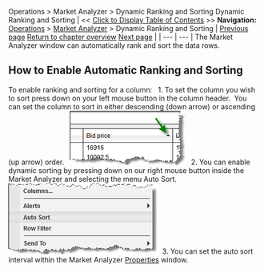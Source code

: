 ﻿
Operations \> Market Analyzer \> Dynamic Ranking and Sorting
Dynamic Ranking and Sorting
| \<\< [Click to Display Table of Contents](dynamic_ranking_and_sorting.md) \>\> **Navigation:**     [Operations](operations.md) \> [Market Analyzer](market_analyzer.md) \> Dynamic Ranking and Sorting | [Previous page](working_with_columns.md) [Return to chapter overview](market_analyzer.md) [Next page](creating_cell_and_filter_condi.md) |
| --- | --- |
The Market Analyzer window can automatically rank and sort the data rows.
 
## How to Enable Automatic Ranking and Sorting
To enable ranking and sorting for a column:
 
1\. To set the column you wish to sort press down on your left mouse button in the column header.  You can set the column to sort in either descending (down arrow) or ascending (up arrow) order.
 
![MarketAnalyzer_12](marketanalyzer_12.png)
 
2\. You can enable dynamic sorting by pressing down on our right mouse button inside the Market Analyzer and selecting the menu Auto Sort.
 
![MarketAnalyzer_13](marketanalyzer_13.png)
 
3\. You can set the auto sort interval within the Market Analyzer [Properties](market_analyzer_properties.md) window.

